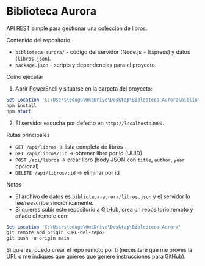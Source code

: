 # Biblioteca Aurora

API REST simple para gestionar una colección de libros.

Contenido del repositorio
- `biblioteca-aurora/` - código del servidor (Node.js + Express) y datos (`libros.json`).
- `package.json` - scripts y dependencias para el proyecto.

Cómo ejecutar
1. Abrir PowerShell y situarse en la carpeta del proyecto:

```powershell
Set-Location 'C:\Users\edugu\OneDrive\Desktop\Bibleoteca Aurora\biblioteca-aurora'
npm install
npm start
```

2. El servidor escucha por defecto en `http://localhost:3000`.

Rutas principales
- `GET /api/libros` → lista completa de libros
- `GET /api/libros/:id` → obtener libro por id (UUID)
- `POST /api/libros` → crear libro (body JSON con `title`, `author`, `year` opcional)
- `DELETE /api/libros/:id` → eliminar por id

Notas
- El archivo de datos es `biblioteca-aurora/libros.json` y el servidor lo lee/reescribe sincrónicamente.
- Si quieres subir este repositorio a GitHub, crea un repositorio remoto y añade el remote con:

```powershell
Set-Location 'C:\Users\edugu\OneDrive\Desktop\Bibleoteca Aurora'
git remote add origin <URL-del-repo>
git push -u origin main
```

Si quieres, puedo crear el repo remoto por ti (necesitaré que me proves la URL o me indiques que quieres que genere instrucciones para GitHub).
